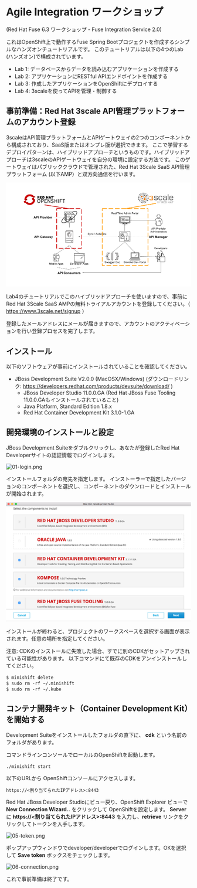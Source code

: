 # Agile Integration ワークショップ
(Red Hat Fuse 6.3 ワークショップ - Fuse Integration Service 2.0)

これはOpenShift上で動作するFuse Spring Bootプロジェクトを作成するシンプルなハンズオンチュートリアルです。
このチュートリアルは以下の4つのLab (ハンズオン)で構成されています。

* Lab 1: データベースからデータを読み込むアプリケーションを作成する
* Lab 2: アプリケーションにRESTful APIエンドポイントを作成する
* Lab 3: 作成したアプリケーションをOpenShiftにデプロイする
* Lab 4: 3scaleを使ってAPIを管理・制御する

## 事前準備：Red Hat 3scale API管理プラットフォームのアカウント登録
3scaleはAPI管理プラットフォームとAPIゲートウェイの2つのコンポーネントから構成されており、SaaS版またはオンプレ版が選択できます。
ここで学習するデプロイパターンは、ハイブリッドアプローチというものです。ハイブリッドアプローチは3scaleのAPIゲートウェイを自分の環境に設定する方法です。
このゲートウェイはパブリッククラウドで管理された、Red Hat 3Scale SaaS API管理プラットフォーム (以下AMP）と双方向通信を行います。

![00-3scale-hybrid-deployment.png](./img/00-3scale-hybrid-deployment.png)

Lab4のチュートリアルでこのハイブリッドアプローチを使いますので、事前にRed Hat 3Scale SaaS AMPの無料トライアルアカウントを登録してください。（ https://www.3scale.net/signup ）

登録したメールアドレスにメールが届きますので、アカウントのアクティベーションを行い登録プロセスを完了します。

## インストール
以下のソフトウェアが事前にインストールされていることを確認してください。

* JBoss Development Suite V2.0.0 (MacOSX/Windows)
	(ダウンロードリンク: https://developers.redhat.com/products/devsuite/download/ )
	* JBoss Developer Studio 11.0.0.GA (Red Hat JBoss Fuse Tooling 11.0.0.GAもインストールされていること)
	* Java Platform, Standard Edition 1.8.x
	* Red Hat Container Development Kit 3.1.0-1.GA

## 開発環境のインストールと設定
JBoss Development Suiteをダブルクリックし、あなたが登録したRed Hat Developerサイトの認証情報でログインします。

![01-login.png](./img/01-login.png)

インストールフォルダの宛先を指定します。
インストーラーで指定したバージョンのコンポーネントを選択し、コンポーネントのダウンロードとインストールが開始されます。

![02-components.png](./img/02-components.png)

インストールが終わると、プロジェクトのワークスペースを選択する画面が表示されます。任意の場所を指定してください。

注意: CDKのインストールに失敗した場合、すでに別のCDKがセットアップされている可能性があります。
以下コマンドにて既存のCDKをアンインストールしてください。
```
$ minishift delete
$ sudo rm -rf ~/.minishift
$ sudo rm -rf ~/.kube
```

## コンテナ開発キット（Container Development Kit）を開始する

Development Suiteをインストールしたフォルダの直下に、 **cdk** という名前のフォルダがあります。

コマンドラインコンソールでローカルのOpenShiftを起動します。

```
./minishift start
```

以下のURLから OpenShiftコンソールにアクセスします。

```
https://<割り当てられたIPアドレス>:8443
```

Red Hat JBoss Developer Studioにビュー戻り、OpenShift Explorer ビューで **New Connection Wizard..** をクリックして OpenShiftを設定します。
**Server** に **https://<割り当てられたIPアドレス>:8443** を入力し、**retrieve** リンクをクリックしてトークンを入手します。

![05-token.png](./img/05-token.png)

ポップアップウィンドウでdeveloper/developerでログインします。OKを選択して **Save token** ボックスをチェックします。

![06-connection.png](./img/06-connection.png)

これで事前準備は終了です。



